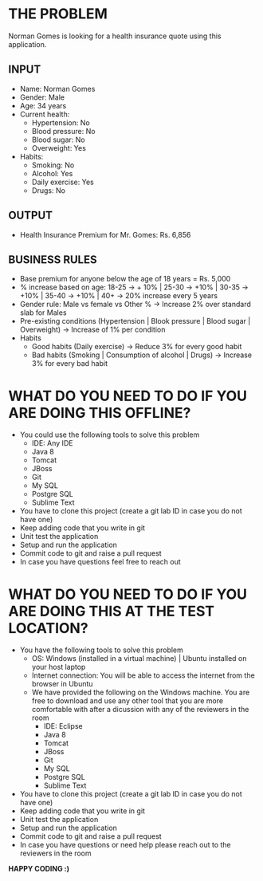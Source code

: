 # THE PROBLEM

Norman Gomes is looking for a health insurance quote using this application.

## INPUT

- Name: Norman Gomes
- Gender: Male
- Age: 34 years
- Current health:
  - Hypertension: No
  - Blood pressure: No
  - Blood sugar: No
  - Overweight: Yes
- Habits:
  - Smoking: No
  - Alcohol: Yes
  - Daily exercise: Yes
  - Drugs: No       


## OUTPUT

- Health Insurance Premium for Mr. Gomes: Rs. 6,856


## BUSINESS RULES

- Base premium for anyone below the age of 18 years = Rs. 5,000
- % increase based on age: 18-25 -> + 10% | 25-30 -> +10% | 30-35 -> +10% | 35-40 -> +10% | 40+ -> 20% increase every 5 years
- Gender rule: Male vs female vs Other % -> Increase 2% over standard slab for Males
- Pre-existing conditions (Hypertension | Blook pressure | Blood sugar | Overweight) -> Increase of 1% per condition
- Habits
  - Good habits (Daily exercise) -> Reduce 3% for every good habit
  - Bad habits (Smoking | Consumption of alcohol | Drugs) -> Increase 3% for every bad habit



# WHAT DO YOU NEED TO DO IF YOU ARE DOING THIS OFFLINE?

- You could use the following tools to solve this problem
    - IDE: Any IDE 
    - Java 8
    - Tomcat
    - JBoss
    - Git
    - My SQL
    - Postgre SQL
    - Sublime Text
- You have to clone this project (create a git lab ID in case you do not have one)
- Keep adding code that you write in git
- Unit test the application
- Setup and run the application
- Commit code to git and raise a pull request
- In case you have questions feel free to reach out

# WHAT DO YOU NEED TO DO IF YOU ARE DOING THIS AT THE TEST LOCATION?

- You have the following tools to solve this problem
  - OS: Windows (installed in a virtual machine) | Ubuntu installed on your host laptop
  - Internet connection: You will be able to access the internet from the browser in Ubuntu
  - We have provided the following on the Windows machine. You are free to download and use any other tool that you are more comfortable with after a dicussion with any of the reviewers in the room
    - IDE: Eclipse 
    - Java 8
    - Tomcat
    - JBoss
    - Git
    - My SQL
    - Postgre SQL
    - Sublime Text
- You have to clone this project (create a git lab ID in case you do not have one)
- Keep adding code that you write in git
- Unit test the application
- Setup and run the application
- Commit code to git and raise a pull request
- In case you have questions or need help please reach out to the reviewers in the room

**HAPPY CODING :)**

